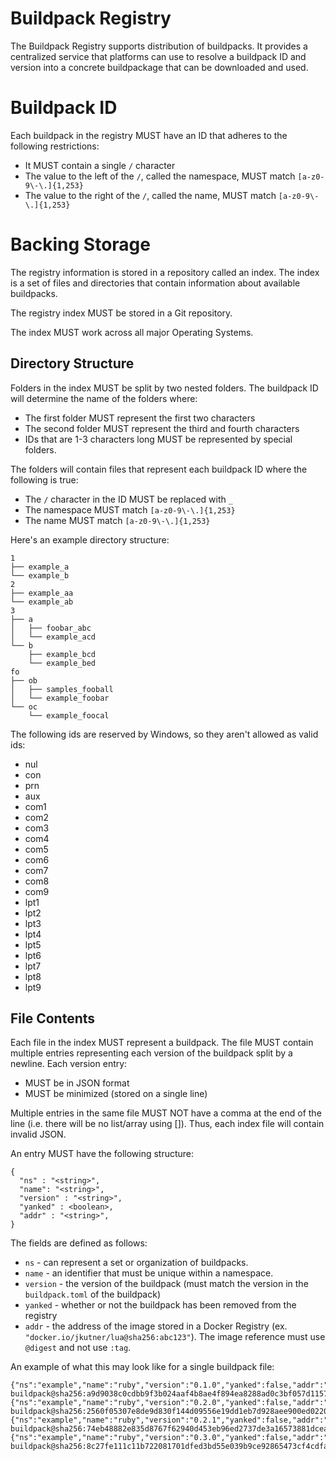 # Buildpack Registry

The Buildpack Registry supports distribution of buildpacks. It provides a centralized service that platforms can use to resolve a buildpack ID and version into a concrete buildpackage that can be downloaded and used.

# Buildpack ID

Each buildpack in the registry MUST have an ID that adheres to the following restrictions:

* It MUST contain a single `/` character
* The value to the left of the `/`, called the namespace, MUST match `[a-z0-9\-\.]{1,253}`
* The value to the right of the `/`, called the name, MUST match `[a-z0-9\-\.]{1,253}`

# Backing Storage

The registry information is stored in a repository called an index. The index is a set of files and directories that contain information about available buildpacks.

The registry index MUST be stored in a Git repository.

The index MUST work across all major Operating Systems.

## Directory Structure

Folders in the index MUST be split by two nested folders. The buildpack ID will determine the name of the folders where:
* The first folder MUST represent the first two characters
* The second folder MUST represent the third and fourth characters
* IDs that are 1-3 characters long MUST be represented by special folders.

The folders will contain files that represent each buildpack ID where the following is true:
* The `/` character in the ID MUST be replaced with `_`
* The namespace MUST match `[a-z0-9\-\.]{1,253}`
* The name MUST match `[a-z0-9\-\.]{1,253}`

Here's an example directory structure:

```
1
├── example_a
└── example_b
2
├── example_aa
└── example_ab
3
├── a
│   ├── foobar_abc
│   └── example_acd
└── b
    ├── example_bcd
    └── example_bed
fo
├── ob
│   ├── samples_fooball
│   └── example_foobar
└── oc
    └── example_foocal
```

The following ids are reserved by Windows, so they aren't allowed as valid ids:

* nul
* con
* prn
* aux
* com1
* com2
* com3
* com4
* com5
* com6
* com7
* com8
* com9
* lpt1
* lpt2
* lpt3
* lpt4
* lpt5
* lpt6
* lpt7
* lpt8
* lpt9

## File Contents

Each file in the index MUST represent a buildpack. The file MUST contain multiple entries representing each version of the buildpack split by a newline. Each version entry:
* MUST be in JSON format
* MUST be minimized (stored on a single line)

Multiple entries in the same file MUST NOT have a comma at the end of the line (i.e. there will be no list/array using []). Thus, each index file will contain invalid JSON.

An entry MUST have the following structure:

```
{
  "ns" : "<string>",
  "name": "<string>",
  "version" : "<string>",
  "yanked" : <boolean>,
  "addr" : "<string>",
}
```

The fields are defined as follows:

* `ns` - can represent a set or organization of buildpacks.
* `name` - an identifier that must be unique within a namespace.
* `version` - the version of the buildpack (must match the version in the `buildpack.toml` of the buildpack)
* `yanked` - whether or not the buildpack has been removed from the registry
* `addr` - the address of the image stored in a Docker Registry (ex. `"docker.io/jkutner/lua@sha256:abc123"`). The image reference must use `@digest` and not use `:tag`.


An example of what this may look like for a single buildpack file:

```
{"ns":"example","name":"ruby","version":"0.1.0","yanked":false,"addr":"docker.io/hone/ruby-buildpack@sha256:a9d9038c0cdbb9f3b024aaf4b8ae4f894ea8288ad0c3bf057d1157c74601b906"}
{"ns":"example","name":"ruby","version":"0.2.0","yanked":false,"addr":"docker.io/hone/ruby-buildpack@sha256:2560f05307e8de9d830f144d09556e19dd1eb7d928aee900ed02208ae9727e7a"}
{"ns":"example","name":"ruby","version":"0.2.1","yanked":false,"addr":"docker.io/hone/ruby-buildpack@sha256:74eb48882e835d8767f62940d453eb96ed2737de3a16573881dcea7dea769df7"}
{"ns":"example","name":"ruby","version":"0.3.0","yanked":false,"addr":"docker.io/hone/ruby-buildpack@sha256:8c27fe111c11b722081701dfed3bd55e039b9ce92865473cf4cdfa918071c566"}
```